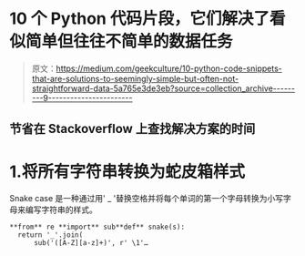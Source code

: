# 10 个 Python 代码片段，它们解决了看似简单但往往不简单的数据任务

> 原文：<https://medium.com/geekculture/10-python-code-snippets-that-are-solutions-to-seemingly-simple-but-often-not-straightforward-data-5a765e3de3eb?source=collection_archive---------9----------------------->

## 节省在 Stackoverflow 上查找解决方案的时间

# 1.将所有字符串转换为蛇皮箱样式

Snake case 是一种通过用' _ '替换空格并将每个单词的第一个字母转换为小写字母来编写字符串的样式。

```
**from** re **import** sub**def** snake(s):
  return '_'.join(
      sub('([A-Z][a-z]+)', r' \1'…
```